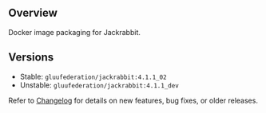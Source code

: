 ## Overview

Docker image packaging for Jackrabbit.

## Versions

- Stable: `gluufederation/jackrabbit:4.1.1_02`
- Unstable: `gluufederation/jackrabbit:4.1.1_dev`

Refer to [Changelog](./CHANGES.md) for details on new features, bug fixes, or older releases.
